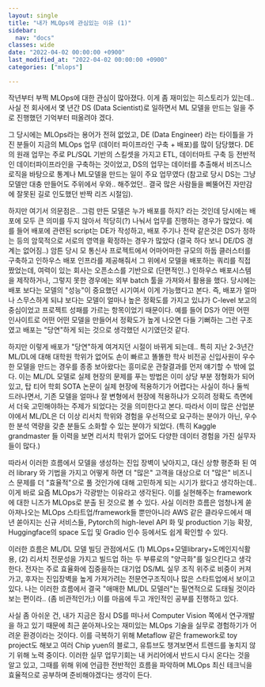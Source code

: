 ```yaml
---
layout: single
title: "내가 MLOps에 관심있는 이유 (1)"
sidebar:
  nav: "docs"
classes: wide
date: "2022-04-02 00:00:00 +0900"
last_modified_at: "2022-04-02 00:00:00 +0900"
categories: ["mlops"]

---
```


작년부터 부쩍 MLOps에 대한 관심이 많아졌다. 이게 좀 재미있는 히스토리가 있는데.. 사실 전 회사에서 몇 년간 DS (Data Scientist)로 일하면서 ML 모델을 만드는 일을 주로 진행했던 기억부터 떠올려야 겠다.

그 당시에는 MLOps라는 용어가 전혀 없었고, DE (Data Engineer) 라는 타이틀을 가진 분들이 지금의 MLOps 업무 (데이터 파이프라인 구축 + 배포)를 많이 담당했다. DE의 원래 업무는 주로 PL/SQL 기반의 스킬셋을 가지고 ETL, 데이터마트 구축 등 전반적인 데이터파이프라인을 구축하는 것이었고, DS의 업무는 데이터를 추출해서 비즈니스 로직을 바탕으로 통계나 ML모델을 만드는 일이 주요 업무였다 (참고로 당시 DS는 그냥 모델만 대충 만들어도 주위에서 우와.. 해주었던.. 결국 많은 사람들을 삐뚤어진 자만감에 잘못된 길로 인도했던 반짝 리즈 시절임).

하지만 여기서 의문점은.. 그럼 만든 모델은 누가 배포를 하지? 라는 것인데 당시에는 배포에 모두 큰 의미를 두지 않아서 적당히(?) 나눠서 업무를 진행하는 경우가 많았다. 예를 들어 배포에 관련된 script는 DE가 작성하고, 배포 주기나 전략 같은것은 DS가 정하는 등의 암묵적으로 서로의 영역을 확정하는 경우가 많았다 (결국 하다 보니 DE/DS 경계는 없어짐..) 암튼 당시 모 통신사 프로젝트에서 어마어마한 규모의 하둡 클러스터를 구축하고 인하우스 배포 인프라를 제공해줘서 그 위에서 모델을 배포하는 쿼리를 직접 짰었는데, 여력이 있는 회사는 오픈소스를 기반으로 (단편적인..) 인하우스 배포시스템을 제작하거나, 그렇지 못한 경우에는 외부 batch 툴을 가져와서 활용을 했다. 당시에는 배포 보다는 모델의 "성능"이 중요했던 시기여서 이게 가능했다고 본다. 즉, 배포가 얼마나 스무스하게 되냐 보다는 모델이 얼마나 높은 정확도를 가지고 있냐가 C-level 보고의 중심이었고 프로젝트 성패를 가르는 항목이었기 때문이다. 예를 들어 DS가 어떤 어떤 인사이트로 어떤 어떤 모델을 만들어서 정확도가 높게 나오면 다들 기뻐하는 그런 구조였고 배포는 "당연"하게 되는 것으로 생각했던 시기였던것 같다.

하지만 이렇게 배포가 "당연"하게 여겨지던 시절이 바뀌게 되는데.. 특히 지난 2-3년간 ML/DL에 대해 대학원 학위가 없어도 손이 빠르고 똘똘한 학사 비전공 신입사원이 우수한 모델을 만드는 경우를 종종 보아왔다는 흥미로운 관찰결과를 먼저 얘기할 수 밖에 없다. 이는 ML/DL 모델로 실제 현장의 문제를 푸는 방법은 이미 상당 부분 정형화가 되어있고, 탑 티어 학회 SOTA 논문이 실제 현장에 적용하기가 어렵다는 사실이 하나 둘씩 드러나면서, 기존 모델을 얼마나 잘 변형에서 현장에 적용하냐가 오히려 정확도 측면에서 더욱 고민해야하는 주제가 되었다는 것을 의미한다고 본다. 따라서 이미 많은 산업분야에서 ML/DL은 더 이상 리서치 학위와 경험을 우선적으로 요구하는 분야가 아닌, 우수한 분석 역량을 갖춘 분들도 소화할 수 있는 분야가 되었다. (특히 Kaggle grandmaster 들 이력을 보면 리서치 학위가 없어도 다양한 데이터 경험을 가진 실무자들이 많다.)

따라서 이러한 흐름에서 모델을 생성하는 진입 장벽이 낮아지고, 대신 상향 평준화 된 여러 library 와 기법을 가지고 어떻게 하면 더 "많은" 고객을 대상으로 더 "많은" 비즈니스 문제를 더 "효율적"으로 풀 것인가에 대해 고민하게 되는 시기가 왔다고 생각하는데.. 이게 바로 요즘 MLOps가 각광받는 이유라고 생각된다. 이를 실현해주는 framework에 대한 니즈가 MLOps로 분출 된 것으로 볼 수 있다. 사실 이러한 흐름은 엄청나게 쏟아져나오는 MLOps 스타트업/framework들 뿐만아니라 AWS 같은 클라우드에서 매년 쏟아지는 신규 서비스들, Pytorch의 high-level API 화 및 production 기능 확장, Huggingface의 space 도입 및 Gradio 인수 등에서도 쉽게 확인할 수 있다.

이러한 흐름은 ML/DL 모델 빌딩 관점에서도 (1) MLOps+모델library+도메인지식활용, (2) 리서치 전문성을 가지고 빌드업 하는 두 부류로의 "양극화"를 일으킨다고 생각한다. 전자는 주로 효율화에 집중을하는 대기업 DS/ML 실무 조직 위주로 비중이 커져가고, 후자는 진입장벽을 높게 가져가려는 전문연구조직이나 많은 스타트업에서 보이고 있다. 나는 이러한 흐름에서 결국 "애매한 ML/DL 모델러"는 필연적으로 도태될 것이라 보는 편이라.. (좀 비관적인가;) 이를 마음에 두고 개인적인 공부를 진행하고 있다.

사실 좀 아쉬운 건, 내가 지금은 잠시 DS를 떠나서 Computer Vision 쪽에서 연구개발을 하고 있기 때문에 최근 쏟아져나오는 재미있는 MLOps 기술을 실무로 경험하기가 어려운 환경이라는 것이다. 이를 극복하기 위해 Metaflow 같은 framework로 toy project도 해보고 여러 Chip yuen의 블로그, 유튜브도 챙겨보면서 트렌드를 놓치지 않기 위해 노력 중이다. 이러한 실무 업무기회는 내 커리어에서 반드시 다시 온다는 것을 알고 있고, 그때를 위해 위에 언급한 전반적인 흐름을 파악하며 MLOps 최신 테크닉을 효율적으로 공부하며 준비해야겠다는 생각이 든다.
